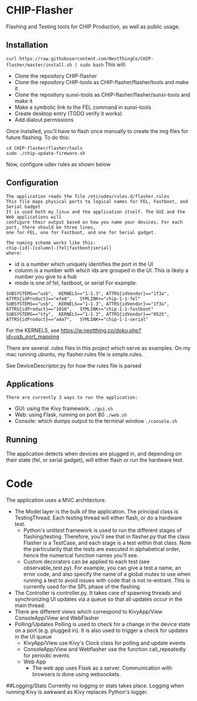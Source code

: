 # CHIP-Flasher
Flashing and Testing tools for CHIP Production, as well as public usage.

## Installation
`curl https://raw.githubusercontent.com/NextThingCo/CHIP-flasher/master/install.sh | sudo bash`
This will:
* Clone the repository CHIP-flasher
* Clone the repository CHIP-tools as CHIP-flasher/flasher/tools and make it
* Clone the repository sunxi-tools as CHIP-flasher/flasher/sunxi-tools and make it
* Make a symbolic link to the FEL command in sunxi-tools
* Create desktop entry (TODO verify it works)
* Add dialout permissions

Once installed, you'll have to flash once manually to create the img files for future flashing. To do this:
```
cd CHIP-flasher/flasher/tools
sudo ./chip-update-firmware.sh
```

Now, configure udev rules as shown below

## Configuration
    The application reads the file /etc/udev/rules.d/flasher.rules
    This file maps physical ports to logical names for FEL, Fastboot, and Serial Gadget
    It is used both my linux and the application itself. The GUI and the Web applications will
    configure their output based on how you name your devices. For each port, there should be three lines, 
    one for FEL, one for Fastboot, and one for Serial gadget.
    
    The naming scheme works like this:
    chip-[id]-[column]-[fel|fastboot|serial]
    where:
* id is a number which uniquely identifies the port in the UI
* column is a number with which ids are grouped in the UI. This is likely a number you give to a hub
* mode is one of fel, fastboot, or serial
For example:
```
SUBSYSTEMS=="usb",  KERNELS=="1-1.3", ATTRS{idVendor}=="1f3a", ATTRS{idProduct}=="efe8",   SYMLINK+="chip-1-1-fel"
SUBSYSTEMS=="usb",  KERNELS=="1-1.3", ATTRS{idVendor}=="1f3a", ATTRS{idProduct}=="1010",   SYMLINK+="chip-1-1-fastboot"
SUBSYSTEMS=="tty",  KERNELS=="1-1.3", ATTRS{idVendor}=="0525", ATTRS{idProduct}=="a4a7",   SYMLINK+="chip-1-1-serial"
```
For the KERNELS, see https://w.nextthing.co/doku.php?id=usb_port_mapping

There are several .rules files in this project which serve as examples. On my mac running ubuntu, my flasher.rules file is simple.rules.

See DeviceDescriptor.py for how the rules file is parsed

## Applications
    There are currently 3 ways to run the application:
* GUI: using the Kivy framework. 
`./gui.sh`
* Web: using Flask, running on port 80
`./web.sh`
* Console: which dumps output to the terminal window
`./console.sh`

## Running
The application detects when devices are plugged in, and depending on their state (fel, or serial gadget), will either flash or run the hardware test.

# Code
The application uses a MVC architecture.
* The Model layer is the bulk of the application. The principal class is TestingThread. Each testing thread will either flash, or do a hardware test.
   * Python's unittest framework is used to run the different stages of flashing/testing. Therefore, you'll see that in flasher.py that the class Flasher is a TestCase, and each stage is
a test within that class. Note the particularity that the tests are executed in alphabetical order, hence the numerical function names you'll see. 
   * Custom decorators can be applied to each test (see observable_test.py). For example, you can give a test a name, an error code, and also specify the name of a 
global mutex to use when running a test to avoid issues with code that is not re-entrant. This is currently used for the SPL phase of the flashing
* The Controller is controller.py. It takes care of spawning threads and synchronizing UI updates via a queue so that all updates occur in the main thread.
* There are different views which correspond to KivyApp/View ConsoleApp/View and WebFlasher
* Polling/Updates
Polling is used to check for a change in the device state on a port (e.g. plugged in). It is also used to
trigger a check for updates in the UI queue
   * KivyApp/View use Kivy's Clock class for polling and update events
   * ConsoleApp/View and Webflasher use the function call_repeatedly for periodic events
   * Web App
      * The web app uses Flask as a server. Communication with browsers is done using websockets.

##Logging/Stats
Currently no logging or stats takes place. Logging when running Kivy is awkward as Kivy replaces Python's logger.

